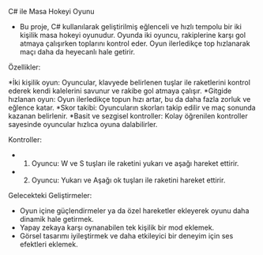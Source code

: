 C# ile Masa Hokeyi Oyunu

* Bu proje, C# kullanılarak geliştirilmiş eğlenceli ve hızlı tempolu bir iki kişilik masa hokeyi oyunudur. Oyunda iki oyuncu, rakiplerine karşı gol atmaya çalışırken toplarını kontrol eder. Oyun ilerledikçe top hızlanarak maçı daha da heyecanlı hale getirir.

Özellikler:

*İki kişilik oyun: Oyuncular, klavyede belirlenen tuşlar ile raketlerini kontrol ederek kendi kalelerini savunur ve rakibe gol atmaya çalışır.
*Gitgide hızlanan oyun: Oyun ilerledikçe topun hızı artar, bu da daha fazla zorluk ve eğlence katar.
*Skor takibi: Oyuncuların skorları takip edilir ve maç sonunda kazanan belirlenir.
*Basit ve sezgisel kontroller: Kolay öğrenilen kontroller sayesinde oyuncular hızlıca oyuna dalabilirler.

Kontroller:

* 1. Oyuncu: W ve S tuşları ile raketini yukarı ve aşağı hareket ettirir.
* 2. Oyuncu: Yukarı ve Aşağı ok tuşları ile raketini hareket ettirir.
     
Gelecekteki Geliştirmeler:

* Oyun içine güçlendirmeler ya da özel hareketler ekleyerek oyunu daha dinamik hale getirmek.
* Yapay zekaya karşı oynanabilen tek kişilik bir mod eklemek.
* Görsel tasarımı iyileştirmek ve daha etkileyici bir deneyim için ses efektleri eklemek.
